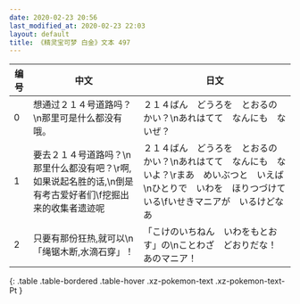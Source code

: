 ```yaml
---
date: 2020-02-23 20:56
last_modified_at: 2020-02-23 22:03
layout: default
title: 《精灵宝可梦 白金》文本 497
---
```

| 编号 | 中文 | 日文 |
| ---- | ---- | ---- |
| 0 | 想通过２１４号道路吗？\n那里可是什么都没有哦。 | ２１４ばん　どうろを　とおるのかい？\nあれはてて　なんにも　ないぜ？ |
| 1 | 要去２１４号道路吗？\n那里什么都没有吧？\r啊,如果说起名胜的话,\n倒是有考古爱好者们\f挖掘出来的收集者遗迹呢 | ２１４ばん　どうろを　とおるのかい？\nあれはてて　なんにも　ないよ？\rまあ　めいぶつと　いえば\nひとりで　いわを　ほりつづけている\fいせきマニアが　いるけどなあ |
| 2 | 只要有那份狂热,就可以\n「绳锯木断,水滴石穿」！ | 「こけのいちねん　いわをもとおす」の\nことわざ　どおりだな！　あのマニア！ |
{: .table .table-bordered .table-hover .xz-pokemon-text .xz-pokemon-text-Pt }
